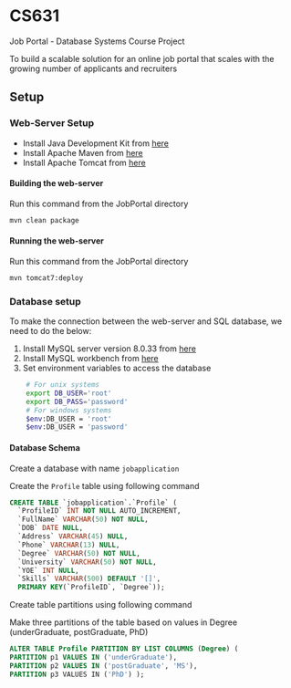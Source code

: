 # CS631
Job Portal - Database Systems Course Project

To build a scalable solution for an online job portal that scales with the growing number
of applicants and recruiters


## Setup

### Web-Server Setup

* Install Java Development Kit from [here](https://docs.oracle.com/en/java/javase/18/install/overview-jdk-installation.html)
* Install Apache Maven from [here](https://maven.apache.org/install.html)
* Install Apache Tomcat from [here](https://tomcat.apache.org/tomcat-8.5-doc/setup.html)

#### Building the web-server

Run this command from the JobPortal directory
```bash
mvn clean package
```
  
#### Running the web-server
 
Run this command from the JobPortal directory
```bash
mvn tomcat7:deploy
```

### Database setup

To make the connection between the web-server and SQL database, we need to do the below:
1. Install MySQL server version 8.0.33 from [here](https://dev.mysql.com/downloads/mysql/)
2. Install MySQL workbench from [here](https://dev.mysql.com/downloads/workbench/)
3. Set environment variables to access the database
  ```sh
      # For unix systems
      export DB_USER='root'
      export DB_PASS='password'   
      # For windows systems
      $env:DB_USER = 'root'
      $env:DB_USER = 'password'
  ```    

#### Database Schema

Create a database with name `jobapplication`

Create the `Profile` table using following command

```sql
CREATE TABLE `jobapplication`.`Profile` (
  `ProfileID` INT NOT NULL AUTO_INCREMENT,
  `FullName` VARCHAR(50) NOT NULL,
  `DOB` DATE NULL,
  `Address` VARCHAR(45) NULL,
  `Phone` VARCHAR(13) NULL,
  `Degree` VARCHAR(50) NOT NULL,
  `University` VARCHAR(50) NOT NULL,
  `YOE` INT NULL,
  `Skills` VARCHAR(500) DEFAULT '[]',
  PRIMARY KEY(`ProfileID`, `Degree`));
```

Create table partitions using following command

Make three partitions of the table based on values in Degree (underGraduate, postGraduate, PhD)

```sql
ALTER TABLE Profile PARTITION BY LIST COLUMNS (Degree) ( 
PARTITION p1 VALUES IN ('underGraduate'), 
PARTITION p2 VALUES IN ('postGraduate', 'MS'), 
PARTITION p3 VALUES IN ('PhD') );
```

